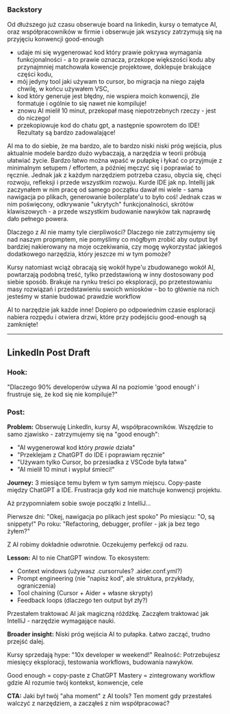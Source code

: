 
### Backstory
Od dłuższego już czasu obserwuje board na linkedin, kursy o tematyce AI, oraz współpracowników w firmie i obserwuje jak wszyscy zatrzymują się na przyjęciu konwencji good-enough
- udaje mi się wygenerować kod który prawie pokrywa wymagania funkcjonalności - a to prawie oznacza, przekope większości kodu aby przynajmniej matchowała kowencje projektowe, doklepuje brakujące części kodu,
- mój jedyny tool jaki używam to cursor, bo migracja na niego zajęła chwilę, w końcu używałem VSC,
- kod który generuje jest błędny, nie wspiera moich konwencji, źle formatuje i ogólnie to się nawet nie kompiluje!
- znowu AI mielił 10 minut, przekopał masę niepotrzebnych rzeczy - jest do niczego!
- przekopiowuje kod do chatu gpt, a następnie spowrotem do IDE! Rezultaty są bardzo zadowalające!

AI ma to do siebie, że ma bardzo, ale to bardzo niski niski próg wejścia, plus aktualnie modele bardzo dużo wybaczają, a narzędzia w teorii próbują ułatwiać życie.
Bardzo łatwo można wpaść w pułapkę i łykać co przyjmuje z minimalnym setupem / effortem, a później męczyć się i poprawiać to ręcznie.
Jednak jak z każdym narzędziem potrzeba czasu, obycia się, chęci rozwoju, refleksji i przede wszystkim rozwoju.
Kurde IDE jak np. Intellij jak zaczynałem w nim pracę od samego początku dawał mi wiele - sama nawigacja po plikach, generowanie boilerplate'u to było coś! Jednak czas w nim poświęcony, odkrywanie "ukrytych" funkcjonalności, skrótów klawiszowych - a przede wszystkim budowanie nawyków tak naprawdę dało pełnego powera.

Dlaczego z AI nie mamy tyle cierpliwości? Dlaczego nie zatrzymujemy się nad naszym propmptem, nie pomyślimy co mógłbym zrobić aby output był bardziej nakierowany na moje oczekiwania, czy mogę wykorzystać jakiegoś dodatkowego narzędzia, który jeszcze mi w tym pomoże?

Kursy natomiast wciąż obracają się wokół hype'u zbudowanego wokół AI, powtarzają podobną treść, tylko przedstawioną w inny dostosowany pod siebie sposób. Brakuje na rynku treści po eksploracji, po przetestowaniu masy rozwiązań i przedstawieniu swoich wniosków - bo to głównie na nich jesteśmy w stanie budować prawdzie workflow

AI to narzędzie jak każde inne! Dopiero po odpowiednim czasie esploracji nabiera rozpędu i otwiera drzwi, które przy podejściu good-enough są zamknięte!

---

## LinkedIn Post Draft

### Hook:
"Dlaczego 90% developerów używa AI na poziomie 'good enough' i frustruje się, że kod się nie kompiluje?"

### Post:

**Problem:**
Obserwuję LinkedIn, kursy AI, współpracowników. Wszędzie to samo zjawisko - zatrzymujemy się na "good enough":
- "AI wygenerował kod który *prawie* działa"
- "Przeklejam z ChatGPT do IDE i poprawiam ręcznie"
- "Używam tylko Cursor, bo przesiadka z VSCode była łatwa"
- "AI mielił 10 minut i wypluł śmieci!"

**Journey:**
3 miesiące temu byłem w tym samym miejscu. Copy-paste między ChatGPT a IDE. Frustracja gdy kod nie matchuje konwencji projektu. 

Aż przypomniałem sobie swoje początki z IntelliJ...

Pierwsze dni: "Okej, nawigacja po plikach jest spoko"
Po miesiącu: "O, są snippety!"
Po roku: "Refactoring, debugger, profiler - jak ja bez tego żyłem?"

Z AI robimy dokładnie odwrotnie. Oczekujemy perfekcji od razu.

**Lesson:**
AI to nie ChatGPT window. To ekosystem:
- Context windows (używasz .cursorrules? .aider.conf.yml?)
- Prompt engineering (nie "napisz kod", ale struktura, przykłady, ograniczenia)
- Tool chaining (Cursor + Aider + własne skrypty)
- Feedback loops (dlaczego ten output był zły?)

Przestałem traktować AI jak magiczną różdżkę. Zacząłem traktować jak IntelliJ - narzędzie wymagające nauki.

**Broader insight:**
Niski próg wejścia AI to pułapka. Łatwo zacząć, trudno przejść dalej.

Kursy sprzedają hype: "10x developer w weekend!"
Realność: Potrzebujesz miesięcy eksploracji, testowania workflows, budowania nawyków.

Good enough = copy-paste z ChatGPT
Mastery = zintegrowany workflow gdzie AI rozumie twój kontekst, konwencje, cele

**CTA:**
Jaki był twój "aha moment" z AI tools? Ten moment gdy przestałeś walczyć z narzędziem, a zacząłeś z nim współpracować?